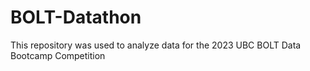 # BOLT-Datathon
This repository was used to analyze data for the 2023 UBC BOLT Data Bootcamp Competition
